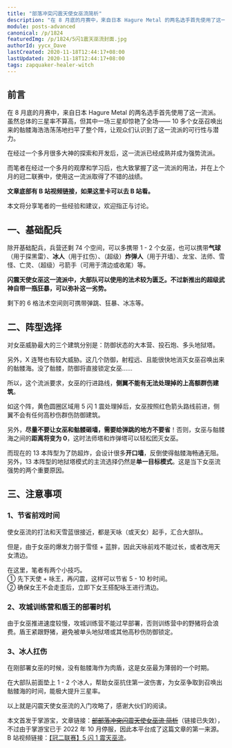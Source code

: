 ```yaml
---
title: "部落冲突闪震天使女巫流简析"
description: "在 8 月底的月赛中，来自日本 Hagure Metal 的两名选手首先使用了这一流派。虽然总体的三星率不算高，但其中一场三星却惊艳了全场—— 10 多个女巫召唤出来的骷髅海浩浩荡荡地扫平了整个阵，让观众们认识到了这一流派的可行性与潜力。"
module: posts-advanced
canonical: /p/1824
featuredImg: /p/1824/5闪1震天巫流封面.jpg
authorId: yycx_Dave
lastCreated: 2020-11-18T12:44:17+08:00
lastUpdated: 2020-11-18T12:44:17+08:00
tags: zapquaker-healer-witch
---
```


## 前言

在 8 月底的月赛中，来自日本 Hagure Metal 的两名选手首先使用了这一流派。虽然总体的三星率不算高，但其中一场三星却惊艳了全场—— 10 多个女巫召唤出来的骷髅海浩浩荡荡地扫平了整个阵，让观众们认识到了这一流派的可行性与潜力。

在经过一个多月很多大神的探索和开发后，这一流派已经成熟并成为强势流派。

而笔者在经过一个多月的观摩和学习后，也大致掌握了这一流派的用法，并在上个月的冠二联赛中，使用这一流派取得了不错的战绩。

<Vid src="/p/1824/【冠二联赛】5闪1震天巫流.mp4" poster="/p/1824/5闪1震天巫流封面.jpg" width="1920" height="1080" :lazyLoading="false" />

**文章底部有 B 站视频链接，如果这里卡可以去 B 站看。**

本文将分享笔者的一些经验和建议，欢迎指正与讨论。

## 一、基础配兵

<Pic src="/p/1824/1824-1.png" width="461" height="135" alt="5 天使、13 女巫、5 雷电、1 地震、1 毒药" maxWidth="320px" :lazyLoading="false" />

除开基础配兵，兵营还剩 74 个空间，可以多携带 1 - 2 个女巫，也可以携带**气球**（用于探黑雷）、**冰人**（用于扛伤）、（超级）**炸弹人**（用于开墙）、龙宝、法师、雪怪、亡灵、（超级）弓箭手（可用于清边或收尾）等。

**闪震天使女巫这一流派中，大部队可以使用的法术较为匮乏。不过新推出的超级武神自带一瓶狂暴，可以弥补这一劣势。**

剩下的 6 格法术空间则可携带弹跳、狂暴、冰冻等。

## 二、阵型选择

对女巫威胁最大的三个建筑分别是：防御状态的大本营、投石炮、多头地狱塔。

另外，X 连弩也有较大威胁。这几个防御，射程远、且能很快地消灭女巫召唤出来的骷髅海。没了骷髅，防御将直接锁定女巫……

所以，这个流派要求，女巫的行进路线，**侧翼不能有无法处理掉的上高额群伤建筑**。

如这个阵，黄色圆圈区域用 5 闪 1 震处理掉后，女巫按照红色箭头路线前进，侧翼不会有任何高秒伤群伤防御建筑。

<Pic src="/p/1824/1824-2.png" width="895" height="528" alt="" />

另外，**尽量不要让女巫和骷髅砸墙，需要给弹跳的地方不要省**！否则，女巫与骷髅海之间的**距离将变为 0**，这时法师塔和炸弹塔可以轻松团灭女巫。

而现在的 13 本阵型为了防超炸，会设计很多**开口墙**，反倒使得骷髅海畅通无阻。另外，13 本阵型的地狱塔模式的主流选择仍然是**单一目标模式**。这是当下女巫流强势的两个重要原因。

## 三、注意事项

### 1、节省前戏时间

使女巫流的打法和天雪蓝很接近，都是天咏（或天女）起手，汇合大部队。

但是，由于女巫的爆发力弱于雪怪 + 蓝胖，因此天咏前戏不能过长，或者改用天女清边。

在这里，笔者有两个小技巧。<br>
① 先下天使 + 咏王，再闪震，这样可以节省 5 - 10 秒时间。<br>
② 确保女王不会走歪后，立即下女王搭配咏王进行清边。

### 2、攻城训练营和盾王的部署时机

由于女巫推进速度较慢，攻城训练营不能过早部署，否则训练营中的野猪将会浪费。盾王紧跟野猪，避免被单头地狱塔或其他高秒伤防御锁定。

### 3、冰人扛伤

在刚部署女巫的时候，没有骷髅海作为肉盾，这是女巫最为薄弱的一个时期。

在大部队前面垫上 1 - 2 个冰人，帮助女巫抗住第一波伤害，为女巫争取到召唤出骷髅海的时间，能极大提升三星率。

以上就是闪震天使女巫流的入门攻略了，感谢大伙们的阅读。

<PostCopyright>
本文首发于掌游宝，文章链接：<a href="https://m.zhangyoubao.com/blzz/gonglue/3361204911334473034" target="_blank" rel="nofollow noopener noreferrer"><s>部部落冲突闪震天使女巫流 简析</s></a>（链接已失效），不过由于掌游宝已于 2022 年 10 月停服，因此本平台成了这篇文章的第一来源。<br>
B 站视频链接：<a href="https://www.bilibili.com/video/av329888335/" target="_blank" rel="nofollow noopener noreferrer">【冠二联赛】5 闪 1 震天巫流</a>。
</PostCopyright>